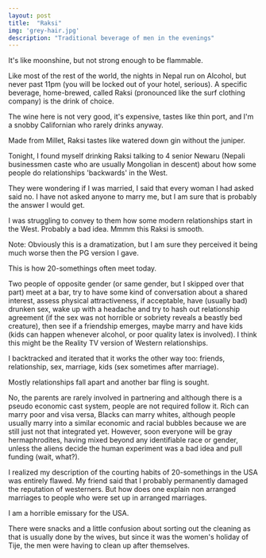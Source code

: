 ```yaml
---
layout: post
title:  "Raksi"
img: 'grey-hair.jpg'
description: "Traditional beverage of men in the evenings"
---
```


It's like moonshine, but not strong enough to be flammable.

Like most of the rest of the world, the nights in Nepal run on Alcohol, but never past 11pm (you will be locked out of your hotel, serious). A specific beverage, home-brewed, called Raksi (pronounced like the surf clothing company) is the drink of choice.

The wine here is not very good, it's expensive, tastes like thin port, and I'm a snobby Californian who rarely drinks anyway. 

Made from Millet, Raksi tastes like watered down gin without the juniper. 

Tonight, I found myself drinking Raksi talking to 4 senior Newaru (Nepali businessmen caste who are usually Mongolian in descent) about how some people do relationships 'backwards' in the West.

They were wondering if I was married, I said that every woman I had asked said no. I have not asked anyone to marry me, but I am sure that is probably the answer I would get.  

I was struggling to convey to them how some modern relationships start in the West. Probably a bad idea. Mmmm this Raksi is smooth.   

Note: Obviously this is a dramatization, but I am sure they perceived it being much worse then the PG version I gave. 

This is how 20-somethings often meet today.  

Two people of opposite gender (or same gender, but I skipped over that part) meet at a bar, try to have some kind of conversation about a shared interest, assess physical attractiveness, if acceptable, have (usually bad) drunken sex, wake up with a headache and try to hash out relationship agreement (if the sex was not horrible or sobriety reveals a beastly bed creature), then see if a friendship emerges, maybe marry and have kids (kids can happen whenever alcohol, or poor quality latex is involved). I think this might be the Reality TV version of Western relationships. 

I backtracked and iterated that it works the other way too: friends, relationship, sex, marriage, kids (sex sometimes after marriage). 

Mostly relationships fall apart and another bar fling is sought. 

No, the parents are rarely involved in partnering and although there is a pseudo economic cast system, people are not required follow it. Rich can marry poor and visa versa, Blacks can marry whites, although people usually marry into a similar economic and racial bubbles because we are still just not that integrated yet. However, soon everyone will be gray hermaphrodites, having mixed beyond any identifiable race or gender, unless the aliens decide the human experiment was a bad idea and pull funding (wait, what?). 

I realized my description of the courting habits of 20-somethings in the USA was entirely flawed. My friend said that I probably permanently damaged the reputation of westerners. But how does one explain non arranged marriages to people who were set up in arranged marriages.  

I am a horrible emissary for the USA.

There were snacks and a little confusion about sorting out the cleaning as that is usually done by the wives, but since it was the women's holiday of Tije, the men were having to clean up after themselves.

